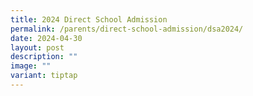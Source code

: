 ```yaml
---
title: 2024 Direct School Admission
permalink: /parents/direct-school-admission/dsa2024/
date: 2024-04-30
layout: post
description: ""
image: ""
variant: tiptap
---
```


